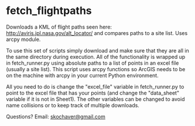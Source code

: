 # fetch_flightpaths
Downloads a KML of flight paths seen here: http://aviris.jpl.nasa.gov/alt_locator/ and compares paths to a site list.
Uses arcpy module.

To use this set of scripts simply download and make sure that they are all in the same directory during execution.
All of the functionality is wrapped up in fetch_runner.py using absolute paths to a list of points in an excel file (usually a site list). This script uses arcpy functions so ArcGIS needs to be on the machine with arcpy in your current Python environment.

All you need to do is change the "excel_file" variable in fetch_runner.py to point to the excel file that has your points (and change the "data_sheet" variable if it is not in Sheet1). The other variables can be changed to avoid name collisions or to keep track of multiple downloads.

Questions? Email: skochaver@gmail.com

